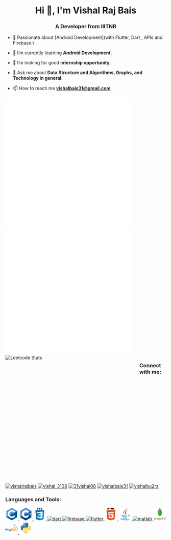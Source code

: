 <h1 align="center">Hi 👋, I'm Vishal Raj Bais</h1>
<h3 align="center">A Developer from IIITNR</h3>

- 🔭 Passionate about [Android Development](with Flutter, Dart , APIs and Firebase.)

- 🌱 I’m currently learning **Android Development.**

- 🤝 I’m looking for good **internship opportunity.**

- 💬 Ask me about **Data Structure and Algorithms, Graphs, and Technology in general.**

- 📫 How to reach me **vishalbais31@gmail.com**

<div>
   <img src="https://github.com/31Vishal08/cf-visualizer/blob/main/output/light_card.svg" alt="Codeforces Stats" width="400" height="400" />
     <img src="https://github.com/31Vishal08/cc-visualizer/blob/main/src/main/java/com/ccvisualizer/ccvisualizer/output.svg" alt="Codechef Stats" width="400" height="400" />
</div>
  <div>
    <img src="https://leetcard.jacoblin.cool/vishalbais31?ext=contest" alt="Leetcode Stats" width="400" height="400" style="float: left; margin-right: 20px;" />
     </div>


<h3 align="left">Connect with me:</h3>
<p align="left">
<a href="https://linkedin.com/in/vishalrajbais" target="blank"><img align="center" src="https://raw.githubusercontent.com/rahuldkjain/github-profile-readme-generator/master/src/images/icons/Social/linked-in-alt.svg" alt="vishalrajbais" height="30" width="40" /></a>
<a href="https://www.codechef.com/users/vishal_3108" target="blank"><img align="center" src="https://cdn.jsdelivr.net/npm/simple-icons@3.1.0/icons/codechef.svg" alt="vishal_3108" height="30" width="40" /></a>
<a href="https://codeforces.com/profile/31vishal08" target="blank"><img align="center" src="https://raw.githubusercontent.com/rahuldkjain/github-profile-readme-generator/master/src/images/icons/Social/codeforces.svg" alt="31vishal08" height="30" width="40" /></a>
<a href="https://www.leetcode.com/vishalbais31" target="blank"><img align="center" src="https://raw.githubusercontent.com/rahuldkjain/github-profile-readme-generator/master/src/images/icons/Social/leet-code.svg" alt="vishalbais31" height="30" width="40" /></a>
<a href="https://auth.geeksforgeeks.org/user/vishalbu2rz" target="blank"><img align="center" src="https://raw.githubusercontent.com/rahuldkjain/github-profile-readme-generator/master/src/images/icons/Social/geeks-for-geeks.svg" alt="vishalbu2rz" height="30" width="40" /></a>
</p>

<h3 align="left">Languages and Tools:</h3>
<p align="left"> <a href="https://www.cprogramming.com/" target="_blank" rel="noreferrer"> <img src="https://raw.githubusercontent.com/devicons/devicon/master/icons/c/c-original.svg" alt="c" width="40" height="40"/> </a> <a href="https://www.w3schools.com/cpp/" target="_blank" rel="noreferrer"> <img src="https://raw.githubusercontent.com/devicons/devicon/master/icons/cplusplus/cplusplus-original.svg" alt="cplusplus" width="40" height="40"/> </a> <a href="https://www.w3schools.com/css/" target="_blank" rel="noreferrer"> <img src="https://raw.githubusercontent.com/devicons/devicon/master/icons/css3/css3-original-wordmark.svg" alt="css3" width="40" height="40"/> </a> <a href="https://dart.dev" target="_blank" rel="noreferrer"> <img src="https://www.vectorlogo.zone/logos/dartlang/dartlang-icon.svg" alt="dart" width="40" height="40"/> </a> <a href="https://firebase.google.com/" target="_blank" rel="noreferrer"> <img src="https://www.vectorlogo.zone/logos/firebase/firebase-icon.svg" alt="firebase" width="40" height="40"/> </a> <a href="https://flutter.dev" target="_blank" rel="noreferrer"> <img src="https://www.vectorlogo.zone/logos/flutterio/flutterio-icon.svg" alt="flutter" width="40" height="40"/> </a> <a href="https://www.w3.org/html/" target="_blank" rel="noreferrer"> <img src="https://raw.githubusercontent.com/devicons/devicon/master/icons/html5/html5-original-wordmark.svg" alt="html5" width="40" height="40"/> </a> <a href="https://www.java.com" target="_blank" rel="noreferrer"> <img src="https://raw.githubusercontent.com/devicons/devicon/master/icons/java/java-original.svg" alt="java" width="40" height="40"/> </a> <a href="https://www.mathworks.com/" target="_blank" rel="noreferrer"> <img src="https://upload.wikimedia.org/wikipedia/commons/2/21/Matlab_Logo.png" alt="matlab" width="40" height="40"/> </a> <a href="https://www.mongodb.com/" target="_blank" rel="noreferrer"> <img src="https://raw.githubusercontent.com/devicons/devicon/master/icons/mongodb/mongodb-original-wordmark.svg" alt="mongodb" width="40" height="40"/> </a> <a href="https://www.mysql.com/" target="_blank" rel="noreferrer"> <img src="https://raw.githubusercontent.com/devicons/devicon/master/icons/mysql/mysql-original-wordmark.svg" alt="mysql" width="40" height="40"/> </a> <a href="https://www.python.org" target="_blank" rel="noreferrer"> <img src="https://raw.githubusercontent.com/devicons/devicon/master/icons/python/python-original.svg" alt="python" width="40" height="40"/> </a> </p>
